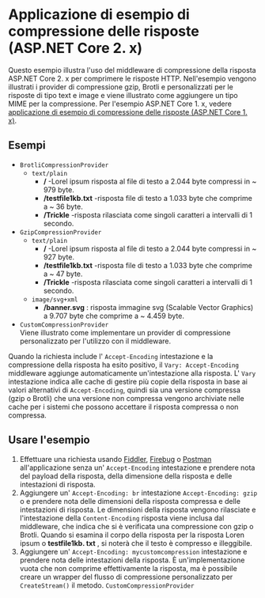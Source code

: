 # <a name="response-compression-sample-application-aspnet-core-2x"></a>Applicazione di esempio di compressione delle risposte (ASP.NET Core 2. x)

Questo esempio illustra l'uso del middleware di compressione della risposta ASP.NET Core 2. x per comprimere le risposte HTTP. Nell'esempio vengono illustrati i provider di compressione gzip, Brotli e personalizzati per le risposte di tipo text e image e viene illustrato come aggiungere un tipo MIME per la compressione. Per l'esempio ASP.NET Core 1. x, vedere [applicazione di esempio di compressione delle risposte (ASP.NET Core 1. x)](https://github.com/aspnet/AspNetCore.Docs/tree/master/aspnetcore/performance/response-compression/samples/1.x).

## <a name="examples-in-this-sample"></a>Esempi

* `BrotliCompressionProvider`
  * `text/plain`
    * **/** -Lorel ipsum risposta al file di testo a 2.044 byte compressi in ~ 979 byte.
    * **/testfile1kb.txt** -risposta file di testo a 1.033 byte che comprime a ~ 36 byte.
    * **/Trickle** -risposta rilasciata come singoli caratteri a intervalli di 1 secondo.
* `GzipCompressionProvider`
  * `text/plain`
    * **/** -Lorel ipsum risposta al file di testo a 2.044 byte compressi in ~ 927 byte.
    * **/testfile1kb.txt** -risposta file di testo a 1.033 byte che comprime a ~ 47 byte.
    * **/Trickle** -risposta rilasciata come singoli caratteri a intervalli di 1 secondo.
  * `image/svg+xml`
    * **/banner.svg** : risposta immagine svg (Scalable Vector Graphics) a 9.707 byte che comprime a ~ 4.459 byte.
* `CustomCompressionProvider`<br>Viene illustrato come implementare un provider di compressione personalizzato per l'utilizzo con il middleware.

Quando la richiesta include l' `Accept-Encoding` intestazione e la compressione della risposta ha esito positivo, il `Vary: Accept-Encoding` middleware aggiunge automaticamente un'intestazione alla risposta. L' `Vary` intestazione indica alle cache di gestire più copie della risposta in base ai valori alternativi di `Accept-Encoding`, quindi sia una versione compressa (gzip o Brotli) che una versione non compressa vengono archiviate nelle cache per i sistemi che possono accettare il risposta compressa o non compressa.

## <a name="use-the-sample"></a>Usare l'esempio

1. Effettuare una richiesta usando [Fiddler](https://www.telerik.com/fiddler), [Firebug](https://getfirebug.com/) o [Postman](https://www.getpostman.com/) all'applicazione senza un' `Accept-Encoding` intestazione e prendere nota del payload della risposta, della dimensione della risposta e delle intestazioni di risposta.
1. Aggiungere un' `Accept-Encoding: br` intestazione `Accept-Encoding: gzip` o e prendere nota delle dimensioni della risposta compressa e delle intestazioni di risposta. Le dimensioni della risposta vengono rilasciate e l'intestazione della `Content-Encoding` risposta viene inclusa dal middleware, che indica che si è verificata una compressione con gzip o Brotli. Quando si esamina il corpo della risposta per la risposta Loren ipsum o **testfile1kb. txt** , si noterà che il testo è compresso e illeggibile.
1. Aggiungere un' `Accept-Encoding: mycustomcompression` intestazione e prendere nota delle intestazioni della risposta. È un'implementazione vuota che non comprime effettivamente la risposta, ma è possibile creare un wrapper del flusso di compressione personalizzato per `CreateStream()` il metodo. `CustomCompressionProvider`
